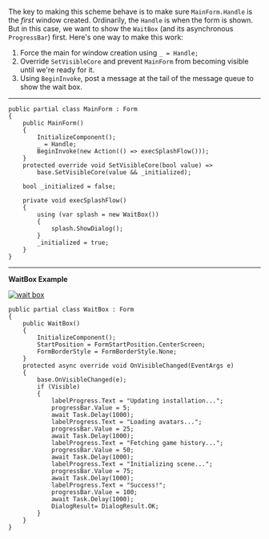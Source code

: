 The key to making this scheme behave is to make sure `MainForm.Handle` is the _first_ window created. Ordinarily, the `Handle` is when the form is shown. But in this case, we want to show the `WaitBox` (and its asynchronous `ProgressBar`) first. Here's one way to make this work:

1. Force the main for window creation using `_ = Handle;`
2. Override `SetVisibleCore` and prevent `MainForm` from becoming visible until we're ready for it.
3. Using `BeginInvoke`, post a message at the tail of the message queue to show the wait box.

___
```
public partial class MainForm : Form
{
    public MainForm()
    {
        InitializeComponent();
        _ = Handle;
        BeginInvoke(new Action(() => execSplashFlow()));
    }
    protected override void SetVisibleCore(bool value) =>
        base.SetVisibleCore(value && _initialized);

    bool _initialized = false;

    private void execSplashFlow()
    {
        using (var splash = new WaitBox())
        {
            splash.ShowDialog();
        }
        _initialized = true;
    }
}
```
___
**WaitBox Example**


[![wait box][1]][1]
```
public partial class WaitBox : Form
{
    public WaitBox()
    {
        InitializeComponent();
        StartPosition = FormStartPosition.CenterScreen;
        FormBorderStyle = FormBorderStyle.None;
    }
    protected async override void OnVisibleChanged(EventArgs e)
    {
        base.OnVisibleChanged(e);
        if (Visible)
        {
            labelProgress.Text = "Updating installation...";
            progressBar.Value = 5;
            await Task.Delay(1000);
            labelProgress.Text = "Loading avatars...";
            progressBar.Value = 25;
            await Task.Delay(1000);
            labelProgress.Text = "Fetching game history...";
            progressBar.Value = 50;
            await Task.Delay(1000);
            labelProgress.Text = "Initializing scene...";
            progressBar.Value = 75;
            await Task.Delay(1000);
            labelProgress.Text = "Success!";
            progressBar.Value = 100;
            await Task.Delay(1000);
            DialogResult= DialogResult.OK;
        }
    }
}
```


  [1]: https://i.sstatic.net/pzW5kcSf.png